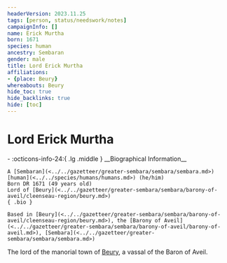 ```yaml
---
headerVersion: 2023.11.25
tags: [person, status/needswork/notes]
campaignInfo: []
name: Erick Murtha
born: 1671
species: human
ancestry: Sembaran
gender: male
title: Lord Erick Murtha
affiliations:
- {place: Beury}
whereabouts: Beury
hide_toc: true
hide_backlinks: true
hide: [toc]
---
```

# Lord Erick Murtha
<div class="grid cards ext-narrow-margin ext-one-column" markdown>
- :octicons-info-24:{ .lg .middle } __Biographical Information__

    A [Sembaran](<../../gazetteer/greater-sembara/sembara/sembara.md>) [human](<../../species/humans/humans.md>) (he/him)  
    Born DR 1671 (49 years old)  
    Lord of [Beury](<../../gazetteer/greater-sembara/sembara/barony-of-aveil/cleenseau-region/beury.md>)  
    { .bio }

    Based in [Beury](<../../gazetteer/greater-sembara/sembara/barony-of-aveil/cleenseau-region/beury.md>), the [Barony of Aveil](<../../gazetteer/greater-sembara/sembara/barony-of-aveil/barony-of-aveil.md>), [Sembara](<../../gazetteer/greater-sembara/sembara/sembara.md>)
</div>


The lord of the manorial town of [Beury](<../../gazetteer/greater-sembara/sembara/barony-of-aveil/cleenseau-region/beury.md>), a vassal of the Baron of Aveil. 

